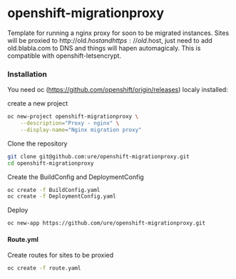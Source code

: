 # openshift-migrationproxy

Template for running a nginx proxy for soon to be migrated instances.
Sites will be proxied to http://old.$host and https://old.$host, just
need to add old.blabla.com to DNS and things will hapen automagicaly.
This is compatible with openshift-letsencrypt.

### Installation

You need oc (https://github.com/openshift/origin/releases) localy installed:

create a new project

```sh
oc new-project openshift-migrationproxy \
    --description="Proxy - nginx" \
    --display-name="Nginx migration proxy"
```

Clone the repository
```sh
git clone git@github.com:ure/openshift-migrationproxy.git
cd openshift-migrationproxy
```

Create the BuildConfig and DeploymentConfig

```sh
oc create -f BuildConfig.yaml
oc create -f DeploymentConfig.yaml
```

Deploy

```sh
oc new-app https://github.com/ure/openshift-migrationproxy.git
```

#### Route.yml

Create routes for sites to be proxied

```sh
oc create -f route.yaml
```
